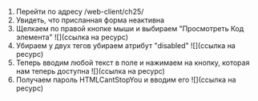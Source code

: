 1) Перейти по адресу /web-client/ch25/
2) Увидеть, что присланная форма неактивна
3) Щелкаем по правой кнопке мыши и выбираем "Просмотреть Код элемента"
![](ссылка на ресурс)
4) Убираем у двух тегов убираем атрибут "disabled"
![](ссылка на ресурс)
5) Теперь вводим любой текст в поле и нажимаем на кнопку, которая нам теперь доступна
![](ссылка на ресурс)
6) Получаем пароль HTMLCantStopYou и вводим его
![](ссылка на ресурс)
